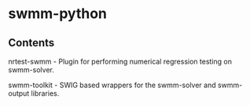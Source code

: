 # swmm-python


## Contents
nrtest-swmm  - Plugin for performing numerical regression testing on swmm-solver.


swmm-toolkit - SWIG based wrappers for the swmm-solver and swmm-output libraries.
